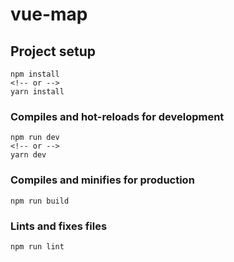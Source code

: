 # vue-map

## Project setup
```
npm install
<!-- or -->
yarn install
```

### Compiles and hot-reloads for development
```
npm run dev
<!-- or -->
yarn dev
```

### Compiles and minifies for production
```
npm run build
```

### Lints and fixes files
```
npm run lint
```


